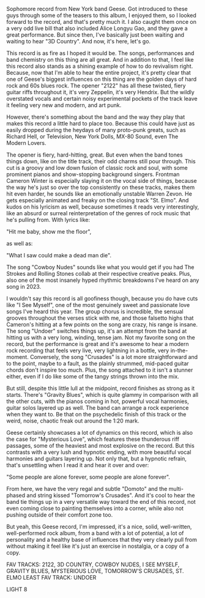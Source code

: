 Sophomore record from New York band Geese. Got introduced to these guys through some of the teasers to this album, I enjoyed them, so I looked forward to the record, and that's pretty much it. I also caught them once on a very odd live bill that also included Alice Longyu Gao, and they gave a great performance. But since then, I've basically just been waiting and waiting to hear "3D Country". And now, it's here, let's go.

This record is as fire as I hoped it would be. The songs, performances and band chemistry on this thing are all great. And in addition to that, I feel like this record also stands as a shining example of how to do revivalism right. Because, now that I'm able to hear the entire project, it's pretty clear that one of Geese's biggest influences on this thing are the golden days of hard rock and 60s blues rock. The opener "2122" has all these twisted, fiery guitar riffs throughout it, it's very Zeppelin, it's very Hendrix. But the wildly overstated vocals and certain noisy experimental pockets of the track leave it feeling very new and modern, and art punk.

However, there's something about the band and the way they play that makes this record a little hard to place too. Because this could have just as easily dropped during the heydays of many proto-punk greats, such as Richard Hell, or Television, New York Dolls, MX-80 Sound, even The Modern Lovers.

The opener is fiery, hard-hitting, great. But even when the band tones things down, like on the title track, their odd charms still pour through. This cut is a groovy and low down fusion of classic rock and soul, with some prominent pianos and show-stopping background singers. Frontman Cameron Winter is especially slaying it on the vocal side of things, because the way he's just so over the top consistently on these tracks, makes them hit even harder, he sounds like an emotionally unstable Warren Zevon. He gets especially animated and freaky on the closing track "St. Elmo". And kudos on his lyricism as well, because sometimes it reads very interestingly, like an absurd or surreal reinterpretation of the genres of rock music that he's pulling from. With lyrics like:

"Hit me baby, show me the floor",

as well as:

"What I saw could make a dead man die".

The song "Cowboy Nudes" sounds like what you would get if you had The Strokes and Rolling Stones collab at their respective creative peaks. Plus, also one of the most insanely hyped rhythmic breakdowns I've heard on any song in 2023.

I wouldn't say this record is all goofiness though, because you do have cuts like "I See Myself", one of the most genuinely sweet and passionate love songs I've heard this year. The group chorus is incredible, the sensual grooves throughout the verses stick with me, and those falsetto highs that Cameron's hitting at a few points on the song are crazy, his range is insane. The song "Undoer" switches things up, it's an attempt from the band at hitting us with a very long, winding, tense jam. Not my favorite song on the record, but the performance is great and it's awesome to hear a modern rock recording that feels very live, very lightning in a bottle, very in-the-moment. Conversely, the song "Crusades" is a lot more straightforward and to the point, maybe to a fault, as the plainly strummed, mid-paced guitar chords don't inspire too much. Plus, the song attached to it isn't a stunner either, even if I do like some of the tangy strings thrown into the mix.

But still, despite this little lull at the midpoint, record finishes as strong as it starts. There's "Gravity Blues", which is quite glammy in comparison with all the other cuts, with the pianos coming in hot, powerful vocal harmonies, guitar solos layered up as well. The band can arrange a rock experience when they want to. Be that on the psychedelic finish of this track or the weird, noise, chaotic freak out around the 1:20 mark.

Geese certainly showcases a lot of dynamics on this record, which is also the case for "Mysterious Love", which features these thunderous riff passages, some of the heaviest and most explosive on the record. But this contrasts with a very lush and hypnotic ending, with more beautiful vocal harmonies and guitars layering up. Not only that, but a hypnotic refrain, that's unsettling when I read it and hear it over and over:

"Some people are alone forever, some people are alone forever".

From here, we have the very regal and subtle "Domoto" and the multi-phased and string kissed "Tomorrow's Crusades". And it's cool to hear the band tie things up in a very versatile way toward the end of this record, not even coming close to painting themselves into a corner, while also not pushing outside of their comfort zone too.

But yeah, this Geese record, I'm impressed, it's a nice, solid, well-written, well-performed rock album, from a band with a lot of potential, a lot of personality and a healthy base of influences that they very clearly pull from without making it feel like it's just an exercise in nostalgia, or a copy of a copy.

FAV TRACKS: 2122, 3D COUNTRY, COWBOY NUDES, I SEE MYSELF, GRAVITY BLUES, MYSTERIOUS LOVE, TOMORROW'S CRUSADES, ST. ELMO
LEAST FAV TRACK: UNDOER

LIGHT 8
